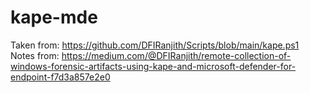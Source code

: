 # kape-mde

Taken from:  https://github.com/DFIRanjith/Scripts/blob/main/kape.ps1
Notes from:  https://medium.com/@DFIRanjith/remote-collection-of-windows-forensic-artifacts-using-kape-and-microsoft-defender-for-endpoint-f7d3a857e2e0
